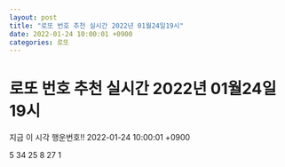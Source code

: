 ```yaml
---
layout: post
title: "로또 번호 추천 실시간 2022년 01월24일19시"
date: 2022-01-24 10:00:01 +0900
categories: 로또
---
```


# 로또 번호 추천 실시간 2022년 01월24일19시

지금 이 시각 행운번호!! 2022-01-24 10:00:01 +0900

 5  34  25  8  27  1 

